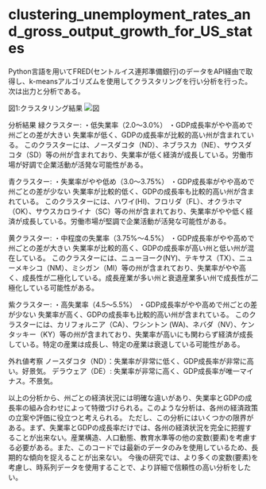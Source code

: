 # clustering_unemployment_rates_and_gross_output_growth_for_US_states

Python言語を用いてFRED(セントルイス連邦準備銀行)のデータをAPI経由で取得し、k-meansアルゴリズムを使用してクラスタリングを行い分析を行った。次は出力と分析である。

図1:クラスタリング結果
![図](https://github.com/NagoyaKensuke/clustering_unemployment_rates_and_gross_output_growth_for_US_states/assets/46418599/4351852e-688f-476c-b67d-3c70abedbc67)


分析結果
緑クラスター:
・低失業率（2.0〜3.0%）
・GDP成長率がやや高めで州ごとの差が大きい
失業率が低く、GDPの成長率が比較的高い州が含まれている。
このクラスターには、ノースダコタ（ND）、ネブラスカ（NE）、サウスダコタ（SD）等の州が含まれており、失業率が低く経済が成長している。労働市場が好調で企業活動が活発な可能性がある。

青クラスター:
・失業率がやや低め（3.0〜3.75%）
・GDP成長率がやや高めで州ごとの差が少ない
失業率が比較的低く、GDPの成長率も比較的高い州が含まれている。
このクラスターには、ハワイ(HI)、フロリダ（FL）、オクラホマ（OK）、サウスカロライナ（SC）等の州が含まれており、失業率がやや低く経済が成長している。労働市場が堅調で企業活動が活発な可能性がある。

黄クラスター:
・中程度の失業率（3.75%～4.5%）
・GDP成長率がやや高めで州ごとの差が大きい
失業率が比較的高く、GDPの成長率が高い州と低い州が混在している。
このクラスターには、ニューヨーク(NY)、テキサス（TX）、ニューメキシコ（NM）、ミシガン（MI）等の州が含まれており、失業率がやや高く、成長性が二極化している。成長産業が多い州と衰退産業多い州で成長性が二極化している可能性がある。

紫クラスター:
・高失業率（4.5〜5.5%）
・GDP成長率がやや高めで州ごとの差が少ない
失業率が高く、GDPの成長率も比較的高い州が含まれている。
このクラスターには、カリフォルニア（CA）、ワシントン (WA)、ネバダ（NV）、ケンタッキー（KY）等の州が含まれており、失業率が高いにも関わらず経済が成長している。特定の産業は成長し、特定の産業は衰退している可能性がある。

外れ値考察
ノースダコタ（ND）：失業率が非常に低く、GDP成長率が非常に高い。好景気。
デラウェア（DE）: 失業率が非常に高く、GDP成長率が唯一マイナス。不景気。

以上の分析から、州ごとの経済状況には明確な違いがあり、失業率とGDPの成長率の組み合わせによって特徴づけられる。このような分析は、各州の経済政策の立案や評価に役立つと考えられる。
ただし、この分析にはいくつかの限界がある。まず、失業率とGDPの成長率だけでは、各州の経済状況を完全に把握することが出来ない。産業構造、人口動態、教育水準等の他の変数(要素)を考慮する必要がある。また、このコードでは最新のデータのみを使用しているため、長期的な傾向を捉えることが出来ない。
今後の研究では、より多くの変数(要素)を考慮し、時系列データを使用することで、より詳細で信頼性の高い分析をしたい。
